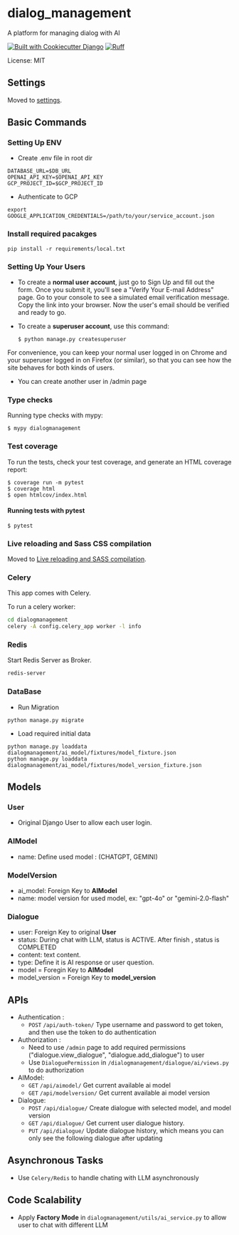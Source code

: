 # dialog_management

A platform for managing dialog with AI

[![Built with Cookiecutter Django](https://img.shields.io/badge/built%20with-Cookiecutter%20Django-ff69b4.svg?logo=cookiecutter)](https://github.com/cookiecutter/cookiecutter-django/)
[![Ruff](https://img.shields.io/endpoint?url=https://raw.githubusercontent.com/astral-sh/ruff/main/assets/badge/v2.json)](https://github.com/astral-sh/ruff)

License: MIT

## Settings

Moved to [settings](https://cookiecutter-django.readthedocs.io/en/latest/1-getting-started/settings.html).

## Basic Commands

### Setting Up ENV

- Create .env file in root dir

```
DATABASE_URL=$DB_URL
OPENAI_API_KEY=$OPENAI_API_KEY
GCP_PROJECT_ID=$GCP_PROJECT_ID
```

- Authenticate to GCP

```
export GOOGLE_APPLICATION_CREDENTIALS=/path/to/your/service_account.json
```

### Install required pacakges

```
pip install -r requirements/local.txt
```

### Setting Up Your Users

- To create a **normal user account**, just go to Sign Up and fill out the form. Once you submit it, you'll see a "Verify Your E-mail Address" page. Go to your console to see a simulated email verification message. Copy the link into your browser. Now the user's email should be verified and ready to go.

- To create a **superuser account**, use this command:

      $ python manage.py createsuperuser

For convenience, you can keep your normal user logged in on Chrome and your superuser logged in on Firefox (or similar), so that you can see how the site behaves for both kinds of users.

- You can create another user in /admin page

### Type checks

Running type checks with mypy:

    $ mypy dialogmanagement

### Test coverage

To run the tests, check your test coverage, and generate an HTML coverage report:

    $ coverage run -m pytest
    $ coverage html
    $ open htmlcov/index.html

#### Running tests with pytest

    $ pytest

### Live reloading and Sass CSS compilation

Moved to [Live reloading and SASS compilation](https://cookiecutter-django.readthedocs.io/en/latest/2-local-development/developing-locally.html#using-webpack-or-gulp).

### Celery

This app comes with Celery.

To run a celery worker:

```bash
cd dialogmanagement
celery -A config.celery_app worker -l info
```

### Redis

Start Redis Server as Broker.

```bash
redis-server
```

### DataBase

- Run Migration

```
python manage.py migrate
```

- Load required initial data

```
python manage.py loaddata dialogmanagement/ai_model/fixtures/model_fixture.json
python manage.py loaddata dialogmanagement/ai_model/fixtures/model_version_fixture.json
```

## Models

### User

- Original Django User to allow each user login.

### AIModel

- name: Define used model : (CHATGPT, GEMINI)

### ModelVersion

- ai_model: Foreign Key to **AIModel**
- name: model version for used model, ex: "gpt-4o" or "gemini-2.0-flash"

### Dialogue

- user: Foreign Key to original **User**
- status: During chat with LLM, status is ACTIVE. After finish , status is COMPLETED
- content: text content.
- type: Define it is AI response or user question.
- model = Foregin Key to **AIModel**
- model_version = Foreign Key to **model_version**

## APIs

- Authentication :
  - `POST` `/api/auth-token/` Type username and password to get token, and then use the token to do authentication
- Authorization :
  - Need to use `/admin` page to add required permissions ("dialogue.view_dialogue", "dialogue.add_dialogue") to user
  - Use `DialoguePermission` in `/dialogmanagement/dialogue/ai/views.py` to do authorization
- AIModel:
  - `GET` `/api/aimodel/` Get current available ai model
  - `GET` `/api/modelversion/` Get current available ai model version
- Dialogue:
  - `POST` `/api/dialogue/` Create dialogue with selected model, and model version
  - `GET` `/api/dialogue/` Get current user dialogue history.
  - `PUT` `/api/dialogue/` Update dialogue history, which means you can only see the following dialogue after updating

## Asynchronous Tasks

- Use `Celery/Redis` to handle chating with LLM asynchronously

## Code Scalability

- Apply **Factory Mode** in `dialogmanagement/utils/ai_service.py` to allow user to chat with different LLM
